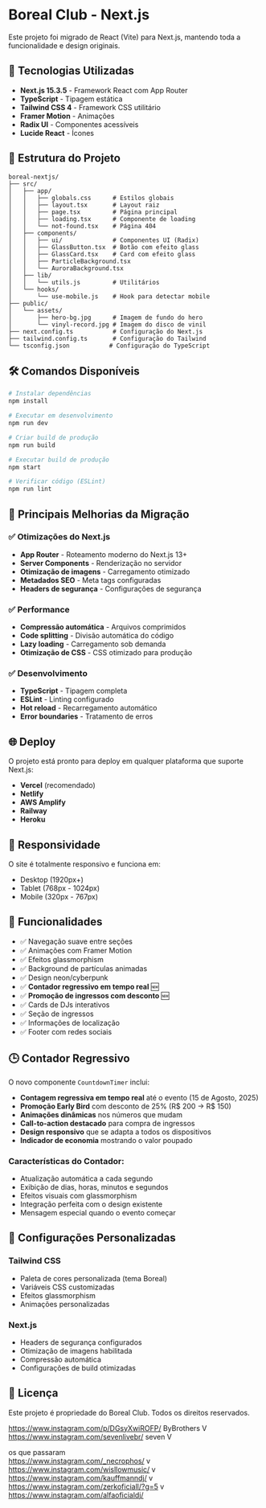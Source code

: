 # Boreal Club - Next.js

Este projeto foi migrado de React (Vite) para Next.js, mantendo toda a funcionalidade e design originais.

## 🚀 Tecnologias Utilizadas

- **Next.js 15.3.5** - Framework React com App Router
- **TypeScript** - Tipagem estática
- **Tailwind CSS 4** - Framework CSS utilitário
- **Framer Motion** - Animações
- **Radix UI** - Componentes acessíveis
- **Lucide React** - Ícones

## 📁 Estrutura do Projeto

```
boreal-nextjs/
├── src/
│   ├── app/
│   │   ├── globals.css      # Estilos globais
│   │   ├── layout.tsx       # Layout raiz
│   │   ├── page.tsx         # Página principal
│   │   ├── loading.tsx      # Componente de loading
│   │   └── not-found.tsx    # Página 404
│   ├── components/
│   │   ├── ui/              # Componentes UI (Radix)
│   │   ├── GlassButton.tsx  # Botão com efeito glass
│   │   ├── GlassCard.tsx    # Card com efeito glass
│   │   ├── ParticleBackground.tsx
│   │   └── AuroraBackground.tsx
│   ├── lib/
│   │   └── utils.js         # Utilitários
│   └── hooks/
│       └── use-mobile.js    # Hook para detectar mobile
├── public/
│   └── assets/
│       ├── hero-bg.jpg      # Imagem de fundo do hero
│       └── vinyl-record.jpg # Imagem do disco de vinil
├── next.config.ts           # Configuração do Next.js
├── tailwind.config.ts       # Configuração do Tailwind
└── tsconfig.json           # Configuração do TypeScript
```

## 🛠️ Comandos Disponíveis

```bash
# Instalar dependências
npm install

# Executar em desenvolvimento
npm run dev

# Criar build de produção
npm run build

# Executar build de produção
npm start

# Verificar código (ESLint)
npm run lint
```

## 🎨 Principais Melhorias da Migração

### ✅ Otimizações do Next.js

- **App Router** - Roteamento moderno do Next.js 13+
- **Server Components** - Renderização no servidor
- **Otimização de imagens** - Carregamento otimizado
- **Metadados SEO** - Meta tags configuradas
- **Headers de segurança** - Configurações de segurança

### ✅ Performance

- **Compressão automática** - Arquivos comprimidos
- **Code splitting** - Divisão automática do código
- **Lazy loading** - Carregamento sob demanda
- **Otimização de CSS** - CSS otimizado para produção

### ✅ Desenvolvimento

- **TypeScript** - Tipagem completa
- **ESLint** - Linting configurado
- **Hot reload** - Recarregamento automático
- **Error boundaries** - Tratamento de erros

## 🌐 Deploy

O projeto está pronto para deploy em qualquer plataforma que suporte Next.js:

- **Vercel** (recomendado)
- **Netlify**
- **AWS Amplify**
- **Railway**
- **Heroku**

## 📱 Responsividade

O site é totalmente responsivo e funciona em:

- Desktop (1920px+)
- Tablet (768px - 1024px)
- Mobile (320px - 767px)

## 🎵 Funcionalidades

- ✅ Navegação suave entre seções
- ✅ Animações com Framer Motion
- ✅ Efeitos glassmorphism
- ✅ Background de partículas animadas
- ✅ Design neon/cyberpunk
- ✅ **Contador regressivo em tempo real** 🆕
- ✅ **Promoção de ingressos com desconto** 🆕
- ✅ Cards de DJs interativos
- ✅ Seção de ingressos
- ✅ Informações de localização
- ✅ Footer com redes sociais

## 🕒 Contador Regressivo

O novo componente `CountdownTimer` inclui:

- **Contagem regressiva em tempo real** até o evento (15 de Agosto, 2025)
- **Promoção Early Bird** com desconto de 25% (R$ 200 → R$ 150)
- **Animações dinâmicas** nos números que mudam
- **Call-to-action destacado** para compra de ingressos
- **Design responsivo** que se adapta a todos os dispositivos
- **Indicador de economia** mostrando o valor poupado

### Características do Contador:

- Atualização automática a cada segundo
- Exibição de dias, horas, minutos e segundos
- Efeitos visuais com glassmorphism
- Integração perfeita com o design existente
- Mensagem especial quando o evento começar

## 🔧 Configurações Personalizadas

### Tailwind CSS

- Paleta de cores personalizada (tema Boreal)
- Variáveis CSS customizadas
- Efeitos glassmorphism
- Animações personalizadas

### Next.js

- Headers de segurança configurados
- Otimização de imagens habilitada
- Compressão automática
- Configurações de build otimizadas

## 📄 Licença

Este projeto é propriedade do Boreal Club. Todos os direitos reservados.

https://www.instagram.com/p/DGsyXwiROFP/ ByBrothers V
https://www.instagram.com/sevenlivebr/ seven V

os que passaram  
https://www.instagram.com/_necrophos/ v
https://www.instagram.com/wisllowmusic/ v
https://www.instagram.com/kauffmanndj/ v
https://www.instagram.com/zerkoficiall/?g=5 v
https://www.instagram.com/alfaoficialdj/
